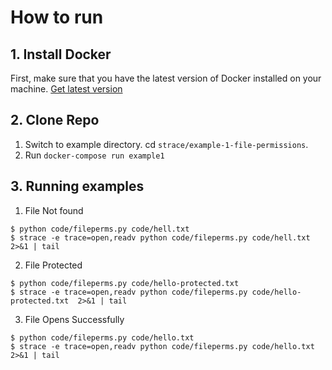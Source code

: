 # How to run

## 1. Install Docker

First, make sure that you have the latest version of Docker installed on your machine. [Get latest version](https://www.docker.com/products/overview#/install_the_platform)

## 2. Clone Repo
1) Switch to example directory. cd `strace/example-1-file-permissions`.
2) Run `docker-compose run example1`

## 3. Running examples

1. File Not found

```console
$ python code/fileperms.py code/hell.txt
$ strace -e trace=open,readv python code/fileperms.py code/hell.txt  2>&1 | tail
```

2. File Protected
```console
$ python code/fileperms.py code/hello-protected.txt
$ strace -e trace=open,readv python code/fileperms.py code/hello-protected.txt  2>&1 | tail
```

3. File Opens Successfully
```console
$ python code/fileperms.py code/hello.txt
$ strace -e trace=open,readv python code/fileperms.py code/hello.txt  2>&1 | tail
```
